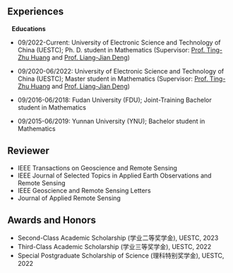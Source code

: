 ## Experiences

<h4 style="margin:0 10px 0;">Educations</h4>


<ul style="margin:0 0 5px;">
  <li>
    <p>09/2022-Current: University of Electronic Science and Technology of China (UESTC); Ph. D. student in Mathematics (Supervisor: <a href="http://www.math.uestc.edu.cn/info/1081/2041.htm">Prof. Ting-Zhu Huang</a> and <a href="https://liangjiandeng.github.io/">Prof. Liang-Jian Deng</a>)</p>
  </li>
  <li>
    <p>09/2020-06/2022: University of Electronic Science and Technology of China (UESTC); Master student in Mathematics (Supervisor: <a href="http://www.math.uestc.edu.cn/info/1081/2041.htm">Prof. Ting-Zhu Huang</a> and <a href="https://liangjiandeng.github.io/">Prof. Liang-Jian Deng</a>)</p>
  </li>
  <li>
    <p>09/2016-06/2018: Fudan University (FDU); Joint-Training Bachelor student in Mathematics</p>
  </li>
  <li>
    <p>09/2015-06/2019: Yunnan University (YNU); Bachelor student in Mathematics</p>
  </li>
</ul>

## Reviewer


<ul>
  <li>IEEE Transactions on Geoscience and Remote Sensing</li>
  <li>IEEE Journal of Selected Topics in Applied Earth Observations and Remote Sensing</li>
  <li>IEEE Geoscience and Remote Sensing Letters</li>
  <li>Journal of Applied Remote Sensing</li>
</ul>


## Awards and Honors


<ul>
  <li>Second-Class Academic Scholarship (学业二等奖学金), UESTC, 2023</li>
  <li>Third-Class Academic Scholarship (学业三等奖学金), UESTC, 2022</li>
  <li>Special Postgraduate Scholarship of Science (理科特别奖学金), UESTC, 2022</li>
</ul>





